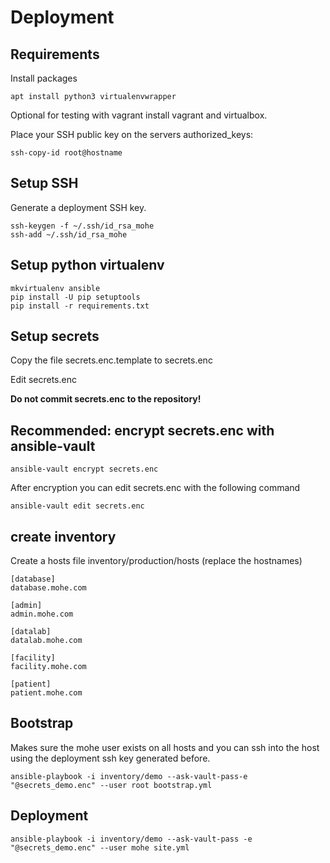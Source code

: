 # Deployment

## Requirements

Install packages

    apt install python3 virtualenvwrapper

Optional for testing with vagrant install vagrant and virtualbox.

Place your SSH public key on the servers authorized_keys:

    ssh-copy-id root@hostname

## Setup SSH

Generate a deployment SSH key.

    ssh-keygen -f ~/.ssh/id_rsa_mohe
    ssh-add ~/.ssh/id_rsa_mohe
    
## Setup python virtualenv

    mkvirtualenv ansible
    pip install -U pip setuptools
    pip install -r requirements.txt

## Setup secrets

Copy the file secrets.enc.template to secrets.enc

Edit secrets.enc

**Do not commit secrets.enc to the repository!**

## Recommended: encrypt secrets.enc with ansible-vault

    ansible-vault encrypt secrets.enc

After encryption you can edit secrets.enc with the following command

    ansible-vault edit secrets.enc

## create inventory

Create a hosts file inventory/production/hosts (replace the hostnames)

    [database]
    database.mohe.com

    [admin]
    admin.mohe.com

    [datalab]
    datalab.mohe.com

    [facility]
    facility.mohe.com

    [patient]
    patient.mohe.com


## Bootstrap

Makes sure the mohe user exists on all hosts and you can ssh into the host using the deployment ssh key generated before.
 
    ansible-playbook -i inventory/demo --ask-vault-pass-e "@secrets_demo.enc" --user root bootstrap.yml

## Deployment

    ansible-playbook -i inventory/demo --ask-vault-pass -e "@secrets_demo.enc" --user mohe site.yml
